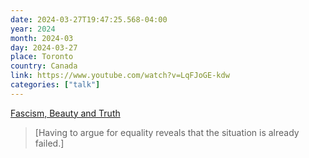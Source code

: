```yaml
---
date: 2024-03-27T19:47:25.568-04:00
year: 2024
month: 2024-03
day: 2024-03-27
place: Toronto
country: Canada
link: https://www.youtube.com/watch?v=LqFJoGE-kdw
categories: ["talk"]
---
```

[Fascism, Beauty and Truth](https://www.youtube.com/watch?v=LqFJoGE-kdw)

> [Having to argue for equality reveals that the situation is already failed.]
